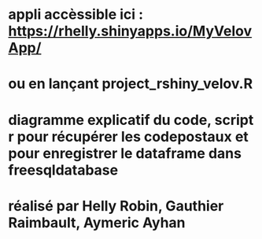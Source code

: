 # appli accèssible ici : https://rhelly.shinyapps.io/MyVelovApp/
# ou en lançant project_rshiny_velov.R
# diagramme explicatif du code, script r pour récupérer les codepostaux et pour enregistrer le dataframe dans freesqldatabase
# réalisé par Helly Robin, Gauthier Raimbault, Aymeric Ayhan
